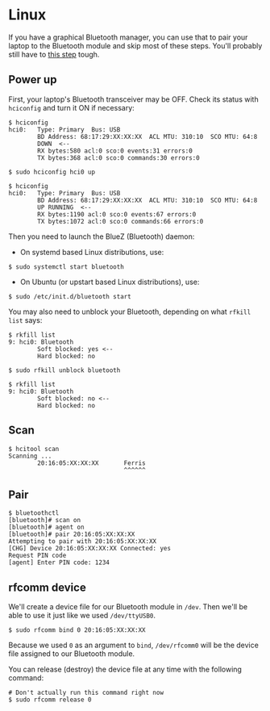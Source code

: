# Linux

If you have a graphical Bluetooth manager, you can use that to pair your laptop
to the Bluetooth module and skip most of these steps. You'll probably still have
to [this step] tough.

[this step]: 11-bluetooth-setup/linux.html#rfcomm%20device

## Power up

First, your laptop's Bluetooth transceiver may be OFF. Check its status with
`hciconfig` and turn it ON if necessary:

```
$ hciconfig
hci0:   Type: Primary  Bus: USB
        BD Address: 68:17:29:XX:XX:XX  ACL MTU: 310:10  SCO MTU: 64:8
        DOWN  <--
        RX bytes:580 acl:0 sco:0 events:31 errors:0
        TX bytes:368 acl:0 sco:0 commands:30 errors:0

$ sudo hciconfig hci0 up

$ hciconfig
hci0:   Type: Primary  Bus: USB
        BD Address: 68:17:29:XX:XX:XX  ACL MTU: 310:10  SCO MTU: 64:8
        UP RUNNING  <--
        RX bytes:1190 acl:0 sco:0 events:67 errors:0
        TX bytes:1072 acl:0 sco:0 commands:66 errors:0
```

Then you need to launch the BlueZ (Bluetooth) daemon:

- On systemd based Linux distributions, use:

```
$ sudo systemctl start bluetooth
```

- On Ubuntu (or upstart based Linux distributions), use:

```
$ sudo /etc/init.d/bluetooth start
```

You may also need to unblock your Bluetooth, depending on what `rfkill list`
says:

```
$ rkfill list
9: hci0: Bluetooth
        Soft blocked: yes <--
        Hard blocked: no

$ sudo rfkill unblock bluetooth

$ rkfill list
9: hci0: Bluetooth
        Soft blocked: no <--
        Hard blocked: no

```

## Scan

```
$ hcitool scan
Scanning ...
        20:16:05:XX:XX:XX       Ferris
                                ^^^^^^
```

## Pair

```
$ bluetoothctl
[bluetooth]# scan on
[bluetooth]# agent on
[bluetooth]# pair 20:16:05:XX:XX:XX
Attempting to pair with 20:16:05:XX:XX:XX
[CHG] Device 20:16:05:XX:XX:XX Connected: yes
Request PIN code
[agent] Enter PIN code: 1234
```

## rfcomm device

We'll create a device file for our Bluetooth module in `/dev`. Then we'll be
able to use it just like we used `/dev/ttyUSB0`.

```
$ sudo rfcomm bind 0 20:16:05:XX:XX:XX
```

Because we used `0` as an argument to `bind`, `/dev/rfcomm0` will be the device
file assigned to our Bluetooth module.

You can release (destroy) the device file at any time with the following
command:

```
# Don't actually run this command right now
$ sudo rfcomm release 0
```

